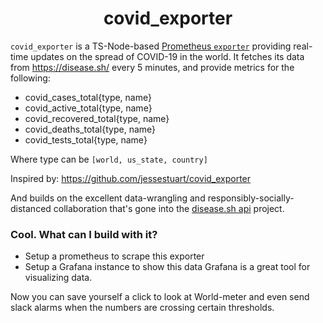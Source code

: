 <h1 align="center">
  covid_exporter
</h1>

`covid_exporter` is a TS-Node-based [Prometheus `exporter`][prometheus] providing
real-time updates on the spread of COVID-19 in the world. It fetches its data from 
https://disease.sh/ every 5 minutes, and provide metrics for the following:

* covid_cases_total{type, name}
* covid_active_total{type, name}
* covid_recovered_total{type, name}
* covid_deaths_total{type, name}
* covid_tests_total{type, name}

Where type can be `[world, us_state, country]`

Inspired by: https://github.com/jessestuart/covid_exporter

And builds on the excellent data-wrangling and responsibly-socially-distanced
collaboration that's gone into the [disease.sh api][api] project.

### Cool. What can I build with it?

* Setup a prometheus to scrape this exporter
* Setup a Grafana instance to show this data
Grafana is a great tool for visualizing data.

Now you can save yourself a click to look at World-meter and even send 
slack alarms when the numbers are crossing certain thresholds.

[api]: https://github.com/disease-sh/api
[grafana]: https://grafana.com
[prometheus]: https://prometheus.io/docs/instrumenting/exporters/
